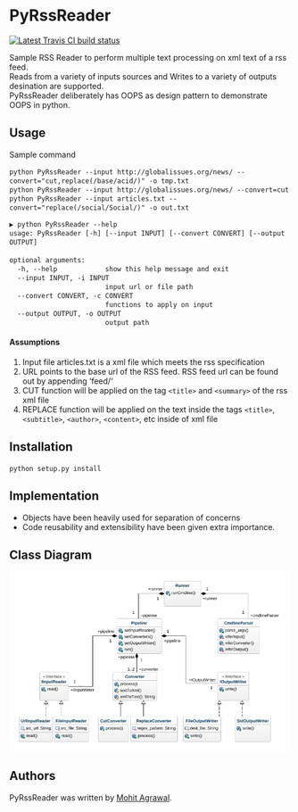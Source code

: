 PyRssReader
===========

[![Latest Travis CI build status](https://travis-ci.org/kragniz/cookiecutter-pypackage-minimal.png)](https://travis-ci.org/kragniz/cookiecutter-pypackage-minimal)

Sample RSS Reader to perform multiple text processing on xml text of a rss feed.  
Reads from a variety of inputs sources and Writes to a variety of outputs
desination are supported.  
PyRssReader deliberately has OOPS as design pattern to demonstrate OOPS in python.  

Usage
-----

Sample command

``` {.sourceCode .}
python PyRssReader --input http://globalissues.org/news/ --convert="cut,replace(/base/acid/)" -o tmp.txt
python PyRssReader --input http://globalissues.org/news/ --convert=cut
python PyRssReader --input articles.txt --convert="replace(/social/Social/)" -o out.txt
```

``` {.sourceCode .}
▶ python PyRssReader --help
usage: PyRssReader [-h] [--input INPUT] [--convert CONVERT] [--output OUTPUT]

optional arguments:
  -h, --help            show this help message and exit
  --input INPUT, -i INPUT
                        input url or file path
  --convert CONVERT, -c CONVERT
                        functions to apply on input
  --output OUTPUT, -o OUTPUT
                        output path
```
#### Assumptions
1. Input file articles.txt is a xml file which meets the rss specification 
2. URL points to the base url of the RSS feed. RSS feed url can be found out by appending ‘feed/‘ 
3. CUT function will be applied on the tag `<title>` and `<summary>` of the rss xml file
4. REPLACE function will be applied on the text inside the tags `<title>`, `<subtitle>`, `<author>`, `<content>`, etc inside of xml file

Installation
------------

``` {.sourceCode .}
python setup.py install
```

Implementation
--------------

-   Objects have been heavily used for separation of concerns
-   Code reusability and extensibility have been given extra importance.

Class Diagram
--------------
![Class Diagram](class_diagram.png)

Authors
-------

PyRssReader was written by [Mohit Agrawal](mohitleoagrawal@gmail.com).
